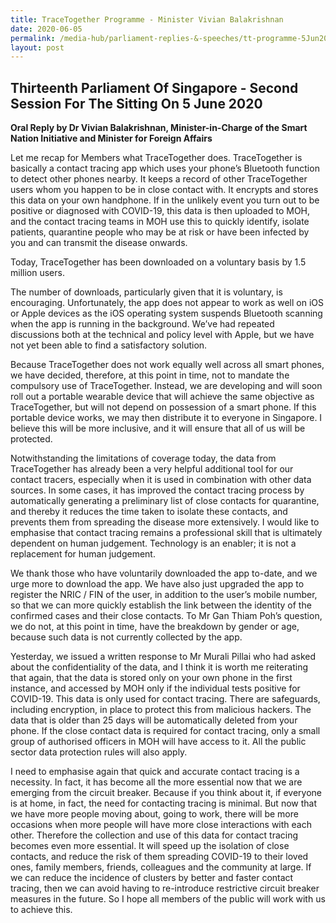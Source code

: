 ```yaml
---
title: TraceTogether Programme - Minister Vivian Balakrishnan
date: 2020-06-05
permalink: /media-hub/parliament-replies-&-speeches/tt-programme-5Jun20
layout: post
---
```

## Thirteenth Parliament Of Singapore - Second Session For The Sitting On 5 June 2020

**Oral Reply by Dr Vivian Balakrishnan, Minister-in-Charge of the Smart Nation Initiative and Minister for Foreign Affairs**

Let me recap for Members what TraceTogether does. TraceTogether is basically a contact tracing app which uses your phone’s Bluetooth function to detect other phones nearby. It keeps a record of other TraceTogether users whom you happen to be in close contact with. It encrypts and stores this data on your own handphone. If in the unlikely event you turn out to be positive or diagnosed with COVID-19, this data is then uploaded to MOH, and the contact tracing teams in MOH use this to quickly identify, isolate patients, quarantine people who may be at risk or have been infected by you and can transmit the disease onwards.

Today, TraceTogether has been downloaded on a voluntary basis by 1.5 million users.

The number of downloads, particularly given that it is voluntary, is encouraging. Unfortunately, the app does not appear to work as well on iOS or Apple devices as the iOS operating system suspends Bluetooth scanning when the app is running in the background. We’ve had repeated discussions both at the technical and policy level with Apple, but we have not yet been able to find a satisfactory solution.

Because TraceTogether does not work equally well across all smart phones, we have decided, therefore, at this point in time, not to mandate the compulsory use of TraceTogether. Instead, we are developing and will soon roll out a portable wearable device that will achieve the same objective as TraceTogether, but will not depend on possession of a smart phone. If this portable device works, we may then distribute it to everyone in Singapore. I believe this will be more inclusive, and it will ensure that all of us will be protected.

Notwithstanding the limitations of coverage today, the data from TraceTogether has already been a very helpful additional tool for our contact tracers, especially when it is used in combination with other data sources. In some cases, it has improved the contact tracing process  by automatically generating a preliminary list of close contacts for quarantine, and thereby it reduces the time taken to isolate these contacts, and prevents them from spreading the disease more extensively. I would like to emphasise that contact tracing remains a professional skill that is ultimately dependent on human judgement. Technology is an enabler; it is not a replacement for human judgement.

We thank those who have voluntarily downloaded the app to-date, and we urge more to download the app. We have also just upgraded the app to register the NRIC / FIN of the user, in addition to the user’s mobile number, so that we can more quickly establish the link between the identity of the confirmed cases and their close contacts. To Mr Gan Thiam Poh’s question, we do not, at this point in time, have the breakdown by gender or age, because such data is not currently collected by the app.

Yesterday, we issued a written response to Mr Murali Pillai who had asked about the confidentiality of the data, and I think it is worth me reiterating that again, that the data is stored only on your own phone in the first instance, and accessed by MOH only if the individual tests positive for COVID-19. This data is only used for contact tracing. There are safeguards, including encryption, in place to protect this from malicious hackers. The data that is older than 25 days will be automatically deleted from your phone. If the close contact data is required for contact tracing, only a small group of authorised officers in MOH will have access to it. All the public sector data protection rules will also apply.

I need to emphasise again that quick and accurate contact tracing is a necessity. In fact, it has become all the more essential now that we are emerging from the circuit breaker. Because if you think about it, if everyone is at home, in fact, the need for contacting tracing is minimal. But now that we have more people moving about, going to work, there will be more occasions when more people will have more close interactions with each other. Therefore the collection and use of this data for contact tracing becomes even more essential. It will speed up the isolation of close contacts, and reduce the risk of them spreading COVID-19 to their loved ones, family members, friends, colleagues and the community at large. If we can reduce the incidence of clusters by better and faster contact tracing, then we can avoid having to re-introduce restrictive circuit breaker measures in the future. So I hope all members of the public will work with us to achieve this.